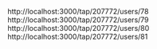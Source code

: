 http://localhost:3000/tap/207772/users/78
http://localhost:3000/tap/207772/users/79
http://localhost:3000/tap/207772/users/80
http://localhost:3000/tap/207772/users/81
